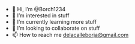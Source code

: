 - 👋 Hi, I’m @Borch1234
- 👀 I’m interested in stuff
- 🌱 I’m currently learning more stuff
- 💞️ I’m looking to collaborate on stuff
- 📫 How to reach me delacalleborja@gmail.com

<!---
Borch1234/Borch1234 is a ✨ special ✨ repository because its `README.md` (this file) appears on your GitHub profile.
You can click the Preview link to take a look at your changes.
--->
